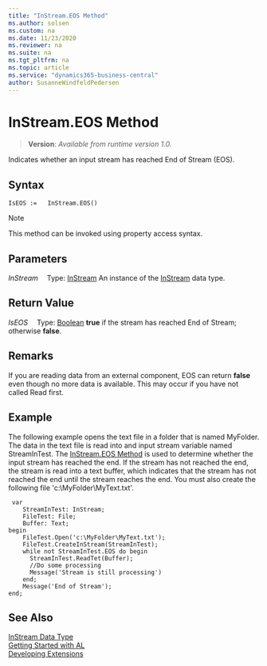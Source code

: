 ```yaml
---
title: "InStream.EOS Method"
ms.author: solsen
ms.custom: na
ms.date: 11/23/2020
ms.reviewer: na
ms.suite: na
ms.tgt_pltfrm: na
ms.topic: article
ms.service: "dynamics365-business-central"
author: SusanneWindfeldPedersen
---
```

[//]: # (START>DO_NOT_EDIT)
[//]: # (IMPORTANT:Do not edit any of the content between here and the END>DO_NOT_EDIT.)
[//]: # (Any modifications should be made in the .xml files in the ModernDev repo.)
# InStream.EOS Method
> **Version**: _Available from runtime version 1.0._

Indicates whether an input stream has reached End of Stream (EOS).


## Syntax
```
IsEOS :=   InStream.EOS()
```
> [!NOTE]
> This method can be invoked using property access syntax.

## Parameters
*InStream*
&emsp;Type: [InStream](instream-data-type.md)
An instance of the [InStream](instream-data-type.md) data type.

## Return Value
*IsEOS*
&emsp;Type: [Boolean](../boolean/boolean-data-type.md)
**true** if the stream has reached End of Stream; otherwise **false**.


[//]: # (IMPORTANT: END>DO_NOT_EDIT)

## Remarks

If you are reading data from an external component, EOS can return **false** even though no more data is available. This may occur if you have not called Read first.  
  
## Example

The following example opens the text file in a folder that is named MyFolder. The data in the text file is read into and input stream variable named StreamInTest. The [InStream.EOS Method](../../methods/devenv-instream.eos-method.md) is used to determine whether the input stream has reached the end. If the stream has not reached the end, the stream is read into a text buffer, which indicates that the stream has not reached the end until the stream reaches the end. You must also create the following file 'c:\\MyFolder\\MyText.txt'.  

```al
 var
    StreamInTest: InStream;
    FileTest: File;
    Buffer: Text;
begin
    FileTest.Open('c:\MyFolder\MyText.txt');  
    FileTest.CreateInStream(StreamInTest);  
    while not StreamInTest.EOS do begin 
      StreamInTest.ReadTet(Buffer);  
      //Do some processing  
      Message('Stream is still processing')  
    end;  
    Message('End of Stream');  
end;
```  
  

## See Also
[InStream Data Type](instream-data-type.md)  
[Getting Started with AL](../../devenv-get-started.md)  
[Developing Extensions](../../devenv-dev-overview.md)